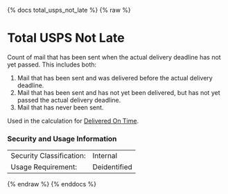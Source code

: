 {% docs total_usps_not_late %}
{% raw %}

<a name="total_usps_not_late"></a>
# Total USPS Not Late

Count of mail that has been sent when the actual delivery deadline has not yet passed.  This includes both: 
1. Mail that has been sent and was delivered before the actual delivery deadline.
2. Mail that has been sent and has not yet been delivered, but has not yet passed the actual delivery deadline.
3. Mail that has never been sent.

Used in the calculation for [Delivered On Time](#!/exposure/docs.business_glossary.glossary#delivered_on_time).

### Security and Usage Information
|    |    |
|---|---|
|Security Classification:| Internal |
|Usage Requirement:| Deidentified |

{% endraw %}
{% enddocs %}